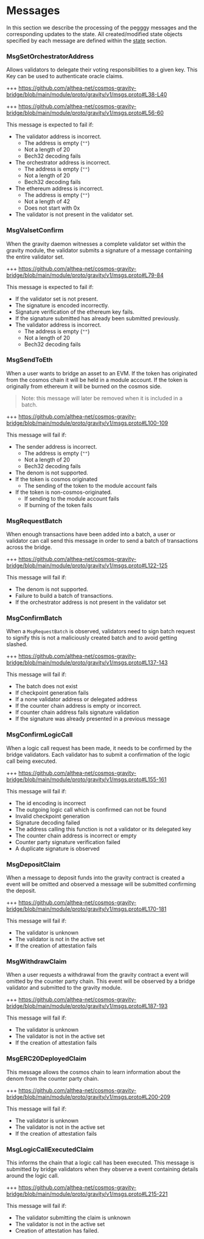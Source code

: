 <!--
order: 4
-->

# Messages

In this section we describe the processing of the pegggy messages and the corresponding updates to the state. All created/modified state objects specified by each message are defined within the [state](./02_state_transitions.md) section.

### MsgSetOrchestratorAddress

Allows validators to delegate their voting responsibilities to a given key. This Key can be used to authenticate oracle claims. 

+++ https://github.com/althea-net/cosmos-gravity-bridge/blob/main/module/proto/gravity/v1/msgs.proto#L38-L40

+++ https://github.com/althea-net/cosmos-gravity-bridge/blob/main/module/proto/gravity/v1/msgs.proto#L56-60

This message is expected to fail if: 

- The validator address is incorrect. 
  - The address is empty (`""`)
  - Not a length of 20
  - Bech32 decoding fails
- The orchestrator address is incorrect.
  - The address is empty (`""`)
  - Not a length of 20
  - Bech32 decoding fails
- The ethereum address is incorrect.
  - The address is empty (`""`)
  - Not a length of 42
  - Does not start with 0x
- The validator is not present in the validator set.

### MsgValsetConfirm

When the gravity daemon witnesses a complete validator set within the gravity module, the validator submits a signature of a message containing the entire validator set. 

+++ https://github.com/althea-net/cosmos-gravity-bridge/blob/main/module/proto/gravity/v1/msgs.proto#L79-84

This message is expected to fail if:

- If the validator set is not present.
- The signature is encoded incorrectly.
- Signature verification of the ethereum key fails.
- If the signature submitted has already been submitted previously.
- The validator address is incorrect. 
  - The address is empty (`""`)
  - Not a length of 20
  - Bech32 decoding fails


### MsgSendToEth

When a user wants to bridge an asset to an EVM. If the token has originated from the cosmos chain it will be held in a module account. If the token is originally from ethereum it will be burned on the cosmos side.

> Note: this message will later be removed when it is included in a batch.


+++ https://github.com/althea-net/cosmos-gravity-bridge/blob/main/module/proto/gravity/v1/msgs.proto#L100-109

This message will fail if:

- The sender address is incorrect.
  - The address is empty (`""`)
  - Not a length of 20
  - Bech32 decoding fails
- The denom is not supported.
- If the token is cosmos originated
  - The sending of the token to the module account fails
- If the token is non-cosmos-originated.
  - If sending to the module account fails
  - If burning of the token fails

### MsgRequestBatch

When enough transactions have been added into a batch, a user or validator can call send this message in order to send a batch of transactions across the bridge. 

+++ https://github.com/althea-net/cosmos-gravity-bridge/blob/main/module/proto/gravity/v1/msgs.proto#L122-125

This message will fail if:

- The denom is not supported.
- Failure to build a batch of transactions.
- If the orchestrator address is not present in the validator set

### MsgConfirmBatch

When a `MsgRequestBatch` is observed, validators need to sign batch request to signify this is not a maliciously created batch and to avoid getting slashed. 

+++ https://github.com/althea-net/cosmos-gravity-bridge/blob/main/module/proto/gravity/v1/msgs.proto#L137-143

This message will fail if:

- The batch does not exist
- If checkpoint generation fails
- If a none validator address or delegated address 
- If the counter chain address is empty or incorrect.
- If counter chain address fails signature validation
- If the signature was already presented in a previous message

### MsgConfirmLogicCall

When a logic call request has been made, it needs to be confirmed by the bridge validators. Each validator has to submit a confirmation of the logic call being executed.

+++ https://github.com/althea-net/cosmos-gravity-bridge/blob/main/module/proto/gravity/v1/msgs.proto#L155-161

This message will fail if:

- The id encoding is incorrect
- The outgoing logic call which is confirmed can not be found
- Invalid checkpoint generation
- Signature decoding failed
- The address calling this function is not a validator or its delegated key
- The counter chain address is incorrect or empty
- Counter party signature verification failed
- A duplicate signature is observed

### MsgDepositClaim

When a message to deposit funds into the gravity contract is created a event will be omitted and observed a message will be submitted confirming the deposit.

+++ https://github.com/althea-net/cosmos-gravity-bridge/blob/main/module/proto/gravity/v1/msgs.proto#L170-181

This message will fail if:

- The validator is unknown
- The validator is not in the active set
- If the creation of attestation fails

### MsgWithdrawClaim

When a user requests a withdrawal from the gravity contract a event will omitted by the counter party chain. This event will be observed by a bridge validator and submitted to the gravity module.


+++ https://github.com/althea-net/cosmos-gravity-bridge/blob/main/module/proto/gravity/v1/msgs.proto#L187-193

This message will fail if:

- The validator is unknown
- The validator is not in the active set
- If the creation of attestation fails

### MsgERC20DeployedClaim

This message allows the cosmos chain to learn information about the denom from the counter party chain.

+++ https://github.com/althea-net/cosmos-gravity-bridge/blob/main/module/proto/gravity/v1/msgs.proto#L200-209

This message will fail if:

- The validator is unknown
- The validator is not in the active set
- If the creation of attestation fails

### MsgLogicCallExecutedClaim

This informs the chain that a logic call has been executed. This message is submitted by bridge validators when they observe a event containing details around the logic call. 

+++ https://github.com/althea-net/cosmos-gravity-bridge/blob/main/module/proto/gravity/v1/msgs.proto#L215-221

This message will fail if: 

- The validator submitting the claim is unknown
- The validator is not in the active set
- Creation of attestation has failed.
